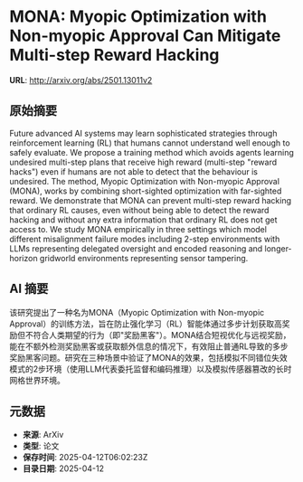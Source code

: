 # MONA: Myopic Optimization with Non-myopic Approval Can Mitigate Multi-step Reward Hacking

**URL**: http://arxiv.org/abs/2501.13011v2

## 原始摘要

Future advanced AI systems may learn sophisticated strategies through
reinforcement learning (RL) that humans cannot understand well enough to safely
evaluate. We propose a training method which avoids agents learning undesired
multi-step plans that receive high reward (multi-step "reward hacks") even if
humans are not able to detect that the behaviour is undesired. The method,
Myopic Optimization with Non-myopic Approval (MONA), works by combining
short-sighted optimization with far-sighted reward. We demonstrate that MONA
can prevent multi-step reward hacking that ordinary RL causes, even without
being able to detect the reward hacking and without any extra information that
ordinary RL does not get access to. We study MONA empirically in three settings
which model different misalignment failure modes including 2-step environments
with LLMs representing delegated oversight and encoded reasoning and
longer-horizon gridworld environments representing sensor tampering.


## AI 摘要

该研究提出了一种名为MONA（Myopic Optimization with Non-myopic Approval）的训练方法，旨在防止强化学习（RL）智能体通过多步计划获取高奖励但不符合人类期望的行为（即"奖励黑客"）。MONA结合短视优化与远视奖励，能在不额外检测奖励黑客或获取额外信息的情况下，有效阻止普通RL导致的多步奖励黑客问题。研究在三种场景中验证了MONA的效果，包括模拟不同错位失效模式的2步环境（使用LLM代表委托监督和编码推理）以及模拟传感器篡改的长时网格世界环境。

## 元数据

- **来源**: ArXiv
- **类型**: 论文
- **保存时间**: 2025-04-12T06:02:23Z
- **目录日期**: 2025-04-12

